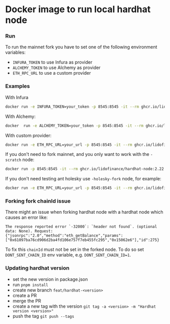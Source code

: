 # Docker image to run local hardhat node

### Run

To run the mainnet fork you have to set one of the following environment variables:

- `INFURA_TOKEN` to use Infura as provider
- `ALCHEMY_TOKEN` to use Alchemy as provider
- `ETH_RPC_URL` to use a custom provider

### Examples
With Infura
```bash
docker run -e INFURA_TOKEN=your_token -p 8545:8545 -it --rm ghcr.io/lidofinance/hardhat-node:2.22.18.1
```
With Alchemy:
```bash
docker  run -e ALCHEMY_TOKEN=your_token -p 8545:8545 -it --rm ghcr.io/lidofinance/hardhat-node:2.22.18.1
```
With custom provider:
```bash
docker run -e ETH_RPC_URL=your_url -p 8545:8545 -it --rm ghcr.io/lidofinance/hardhat-node:2.22.18.1
```
If you don't need to fork mainnet, and you only want to work with the `-scratch` node:
```bash
docker run -p 8545:8545 -it --rm ghcr.io/lidofinance/hardhat-node:2.22.18.1-scratch
```
If you don't need testing ant holesky use `-holesky-fork` node, for example:
```bash
docker run -e ETH_RPC_URL=your_url -p 8545:8545 -it --rm ghcr.io/lidofinance/hardhat-node:2.22.18.1-holesky-fork
```

### Forking fork chainId issue

There might an issue when forking hardhat node with a hardhat node which causes an error like:

```
The response reported error `-32000`: `header not found`. (optional data: None). Request: {"jsonrpc":"2.0","method":"eth_getBalance","params":["0x61097ba76cd906d2ba4fd106e757f7eb455fc295","0x15062e6"],"id":275}
```

To fix this `chainId` must not be set in the forked node. To do so set `DONT_SENT_CHAIN_ID` env variable, e.g. `DONT_SENT_CHAIN_ID=1`.

### Updating hardhat version

- set the new version in package.json
- run `pnpm install`
- create new branch `feat/hardhat-<version>`
- create a PR
- merge the PR
- create a new tag with the version `git tag -a <version> -m "Hardhat version <version>"`
- push the tag `git push --tags`
